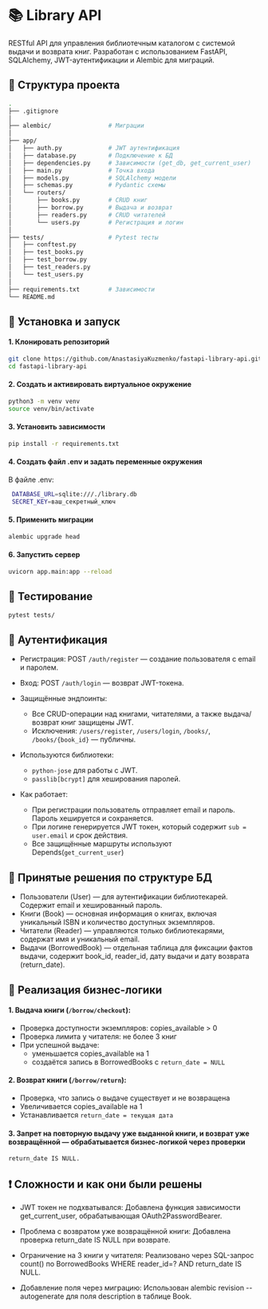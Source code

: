 # 📚 Library API

RESTful API для управления библиотечным каталогом с системой выдачи и возврата книг. Разработан с использованием FastAPI, SQLAlchemy, JWT-аутентификации и Alembic для миграций.


## 📌 Структура проекта
```bash
.
├── .gitignore
│    
├── alembic/                # Миграции            
│    
├── app/                    
│   ├── auth.py             # JWT аутентификация
│   ├── database.py         # Подключение к БД 
│   ├── dependencies.py     # Зависимости (get_db, get_current_user)
│   ├── main.py             # Точка входа
│   ├── models.py           # SQLAlchemy модели
│   ├── schemas.py          # Pydantic схемы
│   └── routers/            
│       ├── books.py        # CRUD книг 
│       ├── borrow.py       # Выдача и возврат 
│       ├── readers.py      # CRUD читателей
│       └── users.py        # Регистрация и логин
│    
├── tests/                  # Pytest тесты
│   ├── conftest.py          
│   ├── test_books.py        
│   ├── test_borrow.py       
│   ├── test_readers.py      
│   └── test_users.py        
│
├── requirements.txt        # Зависимости
└── README.md       

```

## 🚀 Установка и запуск

#### 1. Клонировать репозиторий
```bash
git clone https://github.com/AnastasiyaKuzmenko/fastapi-library-api.git  
cd fastapi-library-api
```
#### 2. Создать и активировать виртуальное окружение
```bash
python3 -m venv venv
source venv/bin/activate
```
#### 3. Установить зависимости
```bash
pip install -r requirements.txt
```

#### 4. Создать файл .env и задать переменные окружения
В файле .env:
```bash
 DATABASE_URL=sqlite:///./library.db
 SECRET_KEY=ваш_секретный_ключ
```
#### 5. Применить миграции
```bash
alembic upgrade head
```
#### 6. Запустить сервер
```bash
uvicorn app.main:app --reload
```

## 🧪 Тестирование
```bash
pytest tests/
```

## 🔐 Аутентификация
- Регистрация: POST `/auth/register` — создание пользователя с email и паролем.
- Вход: POST `/auth/login` — возврат JWT-токена.
- Защищённые эндпоинты:
    - Все CRUD-операции над книгами, читателями, а также выдача/возврат книг защищены JWT.
    - Исключения: `/users/register`, `/users/login`, `/books/`, `/books/{book_id}` — публичны.

- Используются библиотеки:
    - `python-jose` для работы с JWT.
    - `passlib[bcrypt]` для хеширования паролей.
- Как работает:
    - При регистрации пользователь отправляет email и пароль. Пароль хешируется и сохраняется.
    - При логине генерируется JWT токен, который содержит `sub = user.email` и срок действия.
    - Все защищённые маршруты используют Depends(`get_current_user`)

## 🧱 Принятые решения по структуре БД
- Пользователи (User) — для аутентификации библиотекарей. Содержит email и хешированный пароль.
- Книги (Book) — основная информация о книгах, включая уникальный ISBN и количество доступных экземпляров.
- Читатели (Reader) — управляются только библиотекарями, содержат имя и уникальный email.
- Выдачи (BorrowedBook) — отдельная таблица для фиксации фактов выдачи, содержит book_id, reader_id, дату выдачи и дату возврата (return_date).

## 🧠 Реализация бизнес-логики
#### 1. Выдача книги (`/borrow/checkout`):

- Проверка доступности экземпляров: copies_available > 0
- Проверка лимита у читателя: не более 3 книг
- При успешной выдаче:
    - уменьшается copies_available на 1
    - создаётся запись в BorrowedBooks с `return_date = NULL`

#### 2. Возврат книги (`/borrow/return`):
- Проверка, что запись о выдаче существует и не возвращена
- Увеличивается copies_available на 1
- Устанавливается `return_date = текущая дата`

#### 3. Запрет на повторную выдачу уже выданной книги, и возврат уже возвращённой — обрабатывается бизнес-логикой через проверки 
`return_date IS NULL.`


## ❗ Сложности и как они были решены
- JWT токен не подхватывался:
Добавлена функция зависимости get_current_user, обрабатывающая OAuth2PasswordBearer.

- Проблема с возвратом уже возвращённой книги:
Добавлена проверка return_date IS NULL при возврате.

- Ограничение на 3 книги у читателя:
Реализовано через SQL-запрос count() по BorrowedBooks WHERE reader_id=? AND return_date IS NULL.

- Добавление поля через миграцию:
Использован alembic revision --autogenerate для поля description в таблице Book.